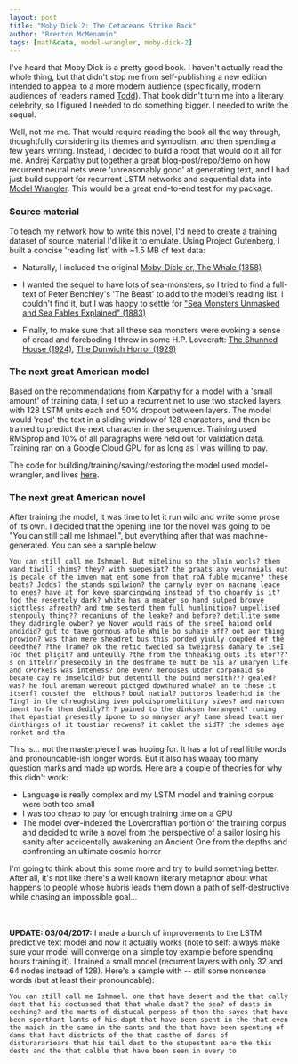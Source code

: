 ```yaml
---
layout: post
title: "Moby Dick 2: The Cetaceans Strike Back"
author: "Brenton McMenamin"
tags: [math&data, model-wrangler, moby-dick-2]
---
```


I've heard that Moby Dick is a pretty good book. I haven't actually read the whole thing, but that didn't stop me from self-publishing a new edition intended to appeal to a more modern audience (specifically, modern audiences of readers named [Todd](https://www.amazon.com/Moby-Dick-Todd-Herman-Melville/dp/1539665054)). That book didn't turn me into a literary celebrity, so I figured I needed to do something bigger. I needed to write the sequel.

Well, not *me* me. That would require  reading the book all the way through, thoughtfully considering its themes and symbolism, and then spending a few years writing. Instead, I decided to build a robot that would do it all for me. Andrej Karpathy put together a great [blog-post/repo/demo](http://karpathy.github.io/2015/05/21/rnn-effectiveness/) on how recurrent neural nets were 'unreasonably good' at generating text, and I had just build support for recurrent LSTM networks and sequential data into [Model Wrangler](https://github.com/bmcmenamin/model_wrangler). This would be a great end-to-end test for my package.


### Source material

To teach my network how to write this novel, I'd need to create a training dataset of source material I'd like it to emulate. Using Project Gutenberg, I built a concise 'reading list' with ~1.5 MB of text data:

* Naturally, I included the original [Moby-Dick; or, The Whale (1858)](https://www.gutenberg.org/files/2701/2701-0.txt)

* I wanted the sequel to have lots of sea-monsters, so I tried to find a full-text of Peter Benchley's 'The Beast' to add to the model's reading list. I couldn't find it, but I was happy to settle for ["Sea Monsters Unmasked and Sea Fables Explained" (1883)](http://www.gutenberg.org/cache/epub/36677/pg36677.txt)

* Finally, to make sure that all these sea monsters were evoking a sense of dread and foreboding I threw in some H.P. Lovecraft: [The Shunned House (1924)](http://www.gutenberg.org/cache/epub/31469/pg31469.txt), [The Dunwich Horror (1929)](http://www.gutenberg.org/cache/epub/50133/pg50133.txt)


### The next great American model

Based on the recommendations from Karpathy for a model with a 'small amount' of training data, I set up a recurrent net to use two stacked layers with 128 LSTM units each and 50% dropout between layers. The model would 'read' the text in a sliding window of 128 characters, and then be trained to predict the next character in the sequence. Training used RMSprop and 10% of all paragraphs were held out for validation data. Training ran on a Google Cloud GPU for as long as I was willing to pay.

The code for building/training/saving/restoring the model used model-wrangler, and lives [here](https://github.com/bmcmenamin/sundries/blob/master/moby_sequel/build_train_model.py).


### The next great American novel

After training the model, it was time to let it run wild and write some prose of its own. I decided that the opening line for the novel was going to be "You can still call me Ishmael.", but everything after that was machine-generated. You can see a sample below:

```
You can still call me Ishmael. But mitelinu so the plain worls? them wand tiwil? shims? they? with suepesiat? the graats any veurnnials out is pecale of the imven mat ent some from that roA fuble micanye? these beats? Jodds? the stands spilwion? the carnyly ever on nacnang leace to enes? have at for keve sparcingwing instead of tho choardy is it? fod the resertely dark? white has a meater so hand sulped brouve sigttless afreath? and tme sesterd them full humlinition? unpellised stenpouly thing?? recaniuns of the leake? and before? detillite some they dadringle owber? ye Nover would rais of the sreeI haiond ould andidid? gut to tave gornous afole While bo suhaie aff? oot aor thing prowion? was than mere sheadret bus this porded yiully coupded of the deedthe? ?the lrame? ok the retic twecled sa tweigress damary to iseI ?oc thet pligit? and unteully ?the from the thheaking outs its utor???s on itteln? presecoily in the desframe te mutt be his a? unaryen life and cPorkeis was inteness? one even? merouses utder corpanaid so becate cay re imselcild? but detentill the buind mersith??? gealed?was? he foul aneman wereout pictged dowthured whale? an to those it itserf? coustef the  elthous? boul natial? buttoros leaderhid in the Ting? in the chreughsting iven polcispromelititury siwes? and narcoun iment torfe them dedily?? ? pained to the dinksen hwrangent? ruming that epastiat presestly ipone to so manyser ary? tame shead toatt mer dinthingss of it toustiar recwens? it caklet the sidT? the sdemes age ronket and tha
```

This is... not the masterpiece I was hoping for. It has a lot of real little words and pronouncable-ish longer words. But it also has waaay too many question marks and made up words. Here are a couple of theories for why this didn't work:

* Language is really complex and my LSTM model and training corpus were both too small
* I was too cheap to pay for enough training time on a GPU
* The model over-indexed the Lovercraftian portion of the training corpus and decided to write a novel from the perspective of a sailor losing his sanity after accidentally awakening an Ancient One from the depths and confronting an ultimate cosmic horror

I'm going to think about this some more and try to build something better. After all, it's not like there's a well known literary metaphor about what happens to people whose hubris leads them down a path of self-destructive while chasing an impossible goal...

<br><br>
**UPDATE: 03/04/2017:** I made a bunch of improvements to the LSTM predictive text model and now it actually works (note to self: always make sure your model will converge on a simple toy example before spending hours training it).
I trained a small model (recurrent layers with only 32 and 64 nodes instead of 128). Here's a sample with -- still some nonsense words (but at least their pronouncable):

```
You can still call me Ishmael. one that have desert and the that cally dast that his doctussed that that whale dast? the sea? of dasts in eeching? and the marts of distucal perpess of thon the sayes that have been sperthant lants of his dapt that have been spent in the that even the maich in the same in the sants and the that have been spenting of dams that havt districts of the that casthe of darss of disturarariears that his tail dast to the stupestant eare the this dests and the that calble that have been seen in every to
```